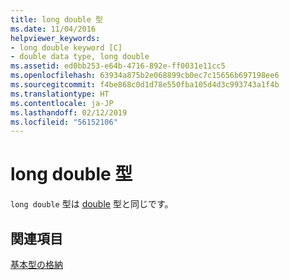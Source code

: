```yaml
---
title: long double 型
ms.date: 11/04/2016
helpviewer_keywords:
- long double keyword [C]
- double data type, long double
ms.assetid: ed0bb253-e64b-4716-892e-ff0031e11cc5
ms.openlocfilehash: 63934a875b2e068899cb0ec7c15656b697198ee6
ms.sourcegitcommit: f4be868c0d1d78e550fba105d4d3c993743a1f4b
ms.translationtype: HT
ms.contentlocale: ja-JP
ms.lasthandoff: 02/12/2019
ms.locfileid: "56152106"
---
```

# <a name="type-long-double"></a>long double 型

`long double` 型は [double](../c-language/type-double.md) 型と同じです。

## <a name="see-also"></a>関連項目

[基本型の格納](../c-language/storage-of-basic-types.md)
